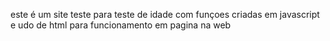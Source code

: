 este é um site teste para teste de idade com funçoes criadas em javascript e udo de html para funcionamento em pagina na web